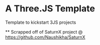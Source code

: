 # A Three.JS Template

Template to kickstart 3JS projects

** Scrapped off of SaturnX project @ https://github.com/Naushikha/SaturnX
